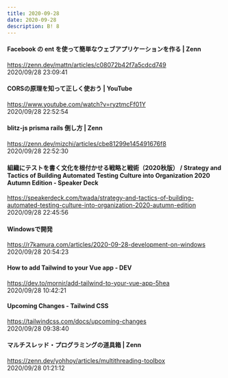 ```yaml
---
title: 2020-09-28
date: 2020-09-28
description: B! 8
---
```


#### Facebook の ent を使って簡単なウェブアプリケーションを作る | Zenn
https://zenn.dev/mattn/articles/c08072b42f7a5cdcd749<br>
2020/09/28 23:09:41<br>


#### CORSの原理を知って正しく使おう | YouTube
https://www.youtube.com/watch?v=ryztmcFf01Y<br>
2020/09/28 22:52:54<br>


#### blitz-js prisma rails 倒し方 | Zenn
https://zenn.dev/mizchi/articles/cbe81299e145491676f8<br>
2020/09/28 22:52:30<br>


#### 組織にテストを書く文化を根付かせる戦略と戦術（2020秋版） / Strategy and Tactics of Building Automated Testing Culture into Organization 2020 Autumn Edition - Speaker Deck
https://speakerdeck.com/twada/strategy-and-tactics-of-building-automated-testing-culture-into-organization-2020-autumn-edition<br>
2020/09/28 22:45:56<br>


#### Windowsで開発
https://r7kamura.com/articles/2020-09-28-development-on-windows<br>
2020/09/28 20:54:23<br>


#### How to add Tailwind to your Vue app - DEV
https://dev.to/mornir/add-tailwind-to-your-vue-app-5hea<br>
2020/09/28 10:42:21<br>


#### Upcoming Changes - Tailwind CSS
https://tailwindcss.com/docs/upcoming-changes<br>
2020/09/28 09:38:40<br>


#### マルチスレッド・プログラミングの道具箱 | Zenn
https://zenn.dev/yohhoy/articles/multithreading-toolbox<br>
2020/09/28 01:21:12<br>


